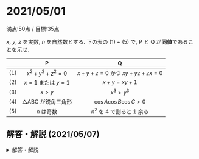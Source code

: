 # 2021/05/01

満点:50点 / 目標:35点

$x$, $y$, $z$ を実数, $n$ を自然数とする. 下の表の (1) ~ (5) で, $\mathrm{P}$ と $\mathrm{Q}$ が**同値**であることを示せ.

||$\mathrm{P}$|$\mathrm{Q}$|
|:-:|:-:|:-:|
|(1)|$x^2+y^2+z^2=0$|$x+y+z=0$ かつ $xy+yz+zx=0$|
|(2)|$x=1$ または $y=1$|$x+y=xy+1$|
|(3)|$x>y$|$x^3>y^3$|
|(4)|$\triangle \mathrm{ABC}$ が鋭角三角形|$\cos A \cos B \cos C > 0$|
|(5)|$n$ は奇数|$n^2$ を $4$ で割ると $1$ 余る|

<div style="page-break-before:always"></div>

## 解答・解説 (2021/05/07)

<details markdown="1">
<summary>解答・解説</summary>

ストレートな論証の問題です. 実際の問題では「同値であることを示せ」「～であるための必要十分条件を求めよ」「～となる条件を求めよ」などと聞かれますが, どれもやることは同じです.

### 同値変形について
同値であることを示すためには, $\mathrm{P} \Rightarrow \mathrm{Q}$ と $\mathrm{Q} \Rightarrow \mathrm{P}$ がどちらも成り立つことを述べなければなりません. ここで押さえておきたいのが, **同値変形**です. 

$$ 3x-1 = -2x+4 \ \Leftrightarrow \  x = 1 $$

これは中学 1 年生で学習した 1 次方程式ですが, 両矢印が成り立っています. したがってこれは同値変形です.

$$ x = \sqrt{7} \ \Rightarrow \ x^2 = 7 $$

これは中学 3 年生で学習した平方根の計算ですが, **左方向の矢印が成り立っていません**. どうすれば両方向の矢印が成り立つでしょうか？

$$ x = \pm \sqrt{7} \ \Leftrightarrow \ x^2 = 7 $$

これなら良さそうですね. 中学 3 年で必死に計算練習したでしょうから, 覚えていると思います.

$$ x = \sqrt{7} \ \Leftrightarrow \ x^2 = 7,\ x>0 $$

これもアリです. $x$ が正だと制限しておけば問題ないですね.

より詳しい内容があるので, ここで一読することを強くおすすめします.<br>
[【高校数学I】代表的な同値変形8パターンとその証明（高校数学最重要事項）](https://examist.jp/mathematics/class/doutihenkei/)

同値変形が正しくできることは, 自信を持って「高校数学を勉強したぞ！！」って言えるための必要条件だと思います.

### 同値記号を使っていいのか
同値記号 $\Leftrightarrow$ は特に同値性を明確にしたい場合に使用する記号のため, **同値でないのに同値記号を使ってしまうと, 大きく減点されるおそれがあります**. 式を並べて, 言葉でしっかり説明すれば大丈夫です. もちろん, とても自信があるなら使ってもかまいません.

解答例では, 流れが分かりやすいように同値記号を使っています(使ってしまいました).

![](img/mathterro_20210501.jpg)

</details>
